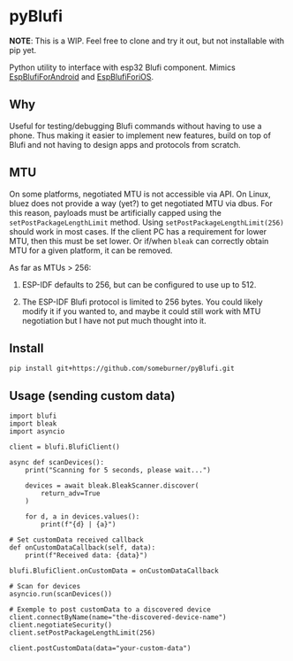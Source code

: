 # pyBlufi

**NOTE**: This is a WIP. Feel free to clone and try it out, but not installable
with pip yet.

Python utility to interface with esp32 Blufi component. Mimics
[EspBlufiForAndroid](https://github.com/EspressifApp/EspBlufiForAndroid)
and [EspBlufiForiOS](https://github.com/EspressifApp/EspBlufiForiOS).

## Why

Useful for testing/debugging Blufi commands without having to use a
phone. Thus making it easier to implement new features, build on top of
Blufi and not having to design apps and protocols from scratch.

## MTU

On some platforms, negotiated MTU is not accessible via API. On Linux, bluez
does not provide a way (yet?) to get negotiated MTU via dbus. For this reason,
payloads must be artificially capped using the `setPostPackageLengthLimit`
method. Using `setPostPackageLengthLimit(256)` should work in most cases. If
the client PC has a requirement for lower MTU, then this must be set lower. Or
if/when `bleak` can correctly obtain MTU for a given platform, it can be removed.

As far as MTUs > 256:

1. ESP-IDF defaults to 256, but can be configured to use up to 512.

1. The ESP-IDF Blufi protocol is limited to 256 bytes. You could likely modify
it if you wanted to, and maybe it could still work with MTU negotiation but I
have not put much thought into it.


## Install

```
pip install git+https://github.com/someburner/pyBlufi.git
```

## Usage (sending custom data)
```
import blufi
import bleak
import asyncio

client = blufi.BlufiClient()

async def scanDevices():
    print("Scanning for 5 seconds, please wait...")

    devices = await bleak.BleakScanner.discover(
        return_adv=True
    )

    for d, a in devices.values():
        print(f"{d} | {a}")

# Set customData received callback
def onCustomDataCallback(self, data):
    print(f"Received data: {data}")

blufi.BlufiClient.onCustomData = onCustomDataCallback

# Scan for devices
asyncio.run(scanDevices())

# Exemple to post customData to a discovered device
client.connectByName(name="the-discovered-device-name")
client.negotiateSecurity()
client.setPostPackageLengthLimit(256)

client.postCustomData(data="your-custom-data")

```